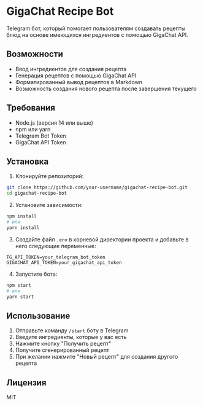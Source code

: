 # GigaChat Recipe Bot

Telegram бот, который помогает пользователям создавать рецепты блюд на основе имеющихся ингредиентов с помощью GigaChat API.

## Возможности

- Ввод ингредиентов для создания рецепта
- Генерация рецептов с помощью GigaChat API
- Форматированный вывод рецептов в Markdown
- Возможность создания нового рецепта после завершения текущего

## Требования

- Node.js (версия 14 или выше)
- npm или yarn
- Telegram Bot Token
- GigaChat API Token

## Установка

1. Клонируйте репозиторий:
```bash
git clone https://github.com/your-username/gigachat-recipe-bot.git
cd gigachat-recipe-bot
```

2. Установите зависимости:
```bash
npm install
# или
yarn install
```

3. Создайте файл `.env` в корневой директории проекта и добавьте в него следующие переменные:
```env
TG_API_TOKEN=your_telegram_bot_token
GIGACHAT_API_TOKEN=your_gigachat_api_token
```

4. Запустите бота:
```bash
npm start
# или
yarn start
```

## Использование

1. Отправьте команду `/start` боту в Telegram
2. Введите ингредиенты, которые у вас есть
3. Нажмите кнопку "Получить рецепт"
4. Получите сгенерированный рецепт
5. При желании нажмите "Новый рецепт" для создания другого рецепта

## Лицензия

MIT